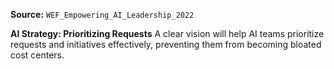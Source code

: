 **Source:** `WEF_Empowering_AI_Leadership_2022`

**AI Strategy: Prioritizing Requests**
A clear vision will help AI teams prioritize requests and initiatives effectively, preventing them from becoming bloated cost centers.
